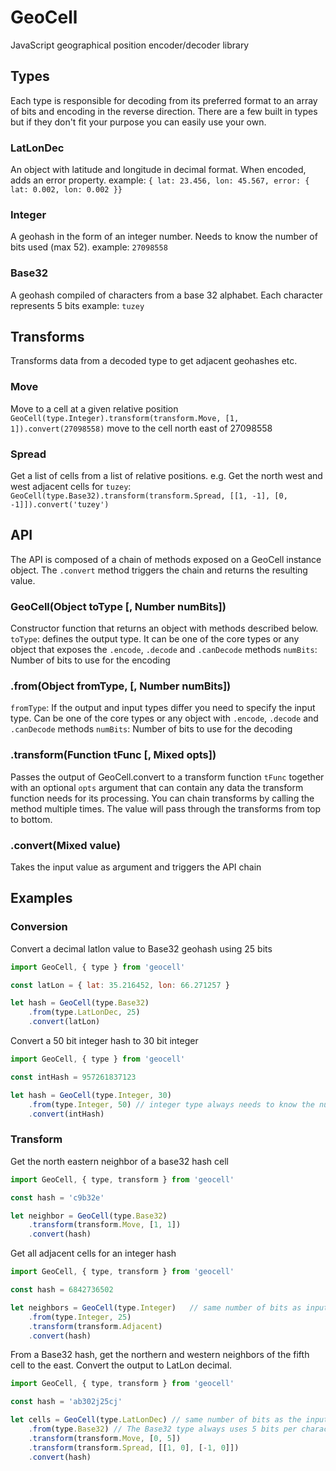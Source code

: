 GeoCell
=======

JavaScript geographical position encoder/decoder library


## Types
Each type is responsible for decoding from its preferred format to an array of bits and encoding in the reverse direction.
There are a few built in types but if they don't fit your purpose you can easily use your own.


### LatLonDec
An object with latitude and longitude in decimal format. When encoded, adds an error property.
example: `{ lat: 23.456, lon: 45.567, error: { lat: 0.002, lon: 0.002 }}`


### Integer
A geohash in the form of an integer number. Needs to know the number of bits used (max 52).
example: `27098558`


### Base32
A geohash compiled of characters from a base 32 alphabet. Each character represents 5 bits
example: `tuzey`



## Transforms
Transforms data from a decoded type to get adjacent geohashes etc.


### Move
Move to a cell at a given relative position
`GeoCell(type.Integer).transform(transform.Move, [1, 1]).convert(27098558)` move to the cell north east of 27098558


### Spread
Get a list of cells from a list of relative positions.
e.g. Get the north west and west adjacent cells for `tuzey`:
`GeoCell(type.Base32).transform(transform.Spread, [[1, -1], [0, -1]]).convert('tuzey')`



## API
The API is composed of a chain of methods exposed on a GeoCell instance object. The `.convert` method triggers the chain and returns the resulting value.

### GeoCell(Object toType [, Number numBits])
Constructor function that returns an object with methods described below.
`toType`: defines the output type. It can be one of the core types or any object that exposes the `.encode`, `.decode` and `.canDecode` methods
`numBits`: Number of bits to use for the encoding


### .from(Object fromType, [, Number numBits])
`fromType`: If the output and input types differ you need to specify the input type. Can be one of the core types or any object with `.encode`, `.decode` and `.canDecode` methods
`numBits`: Number of bits to use for the decoding


### .transform(Function tFunc [, Mixed opts])
Passes the output of GeoCell.convert to a transform function `tFunc` together with an optional `opts` argument that can contain any data the transform function needs for its processing. You can chain transforms by calling the method multiple times. The value will pass through the transforms from top to bottom.


### .convert(Mixed value)
Takes the input value as argument and triggers the API chain




## Examples

### Conversion
Convert a decimal latlon value to Base32 geohash using 25 bits
```JavaScript
import GeoCell, { type } from 'geocell'

const latLon = { lat: 35.216452, lon: 66.271257 }

let hash = GeoCell(type.Base32)
    .from(type.LatLonDec, 25)
    .convert(latLon)
```

Convert a 50 bit integer hash to 30 bit integer
```JavaScript
import GeoCell, { type } from 'geocell'

const intHash = 957261837123

let hash = GeoCell(type.Integer, 30)
    .from(type.Integer, 50) // integer type always needs to know the number of bits to use for encoding/decoding
    .convert(intHash)
```


### Transform

Get the north eastern neighbor of a base32 hash cell
```JavaScript
import GeoCell, { type, transform } from 'geocell'

const hash = 'c9b32e'

let neighbor = GeoCell(type.Base32)
    .transform(transform.Move, [1, 1])
    .convert(hash)
```

Get all adjacent cells for an integer hash
```JavaScript
import GeoCell, { type, transform } from 'geocell'

const hash = 6842736502

let neighbors = GeoCell(type.Integer)   // same number of bits as input
    .from(type.Integer, 25)
    .transform(transform.Adjacent)
    .convert(hash)
```

From a Base32 hash, get the northern and western neighbors of the fifth cell to the east. Convert the output to LatLon decimal.
```JavaScript
import GeoCell, { type, transform } from 'geocell'

const hash = 'ab302j25cj'

let cells = GeoCell(type.LatLonDec) // same number of bits as the input
    .from(type.Base32) // The Base32 type always uses 5 bits per character, so you don't need to specify the number of bits
    .transform(transform.Move, [0, 5])
    .transform(transform.Spread, [[1, 0], [-1, 0]])
    .convert(hash)
```
